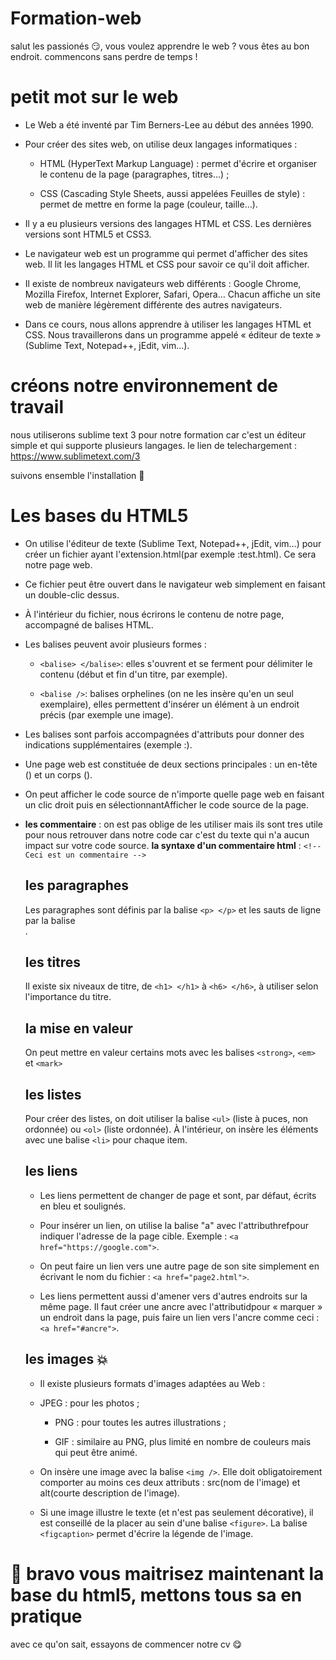 # Formation-web

salut les passionés :smirk:, vous voulez apprendre le web ? vous êtes au bon endroit.
commencons sans perdre de temps !

# petit mot sur le web 

* Le Web a été inventé par Tim Berners-Lee au début des années 1990.

* Pour créer des sites web, on utilise deux langages informatiques :

  * HTML (HyperText Markup Language) : permet d'écrire et organiser le contenu de la page (paragraphes, titres…) ;

  * CSS (Cascading Style Sheets, aussi appelées Feuilles de style) : permet de mettre en forme la page (couleur, taille…).

* Il y a eu plusieurs versions des langages HTML et CSS. Les dernières versions sont HTML5 et CSS3.

* Le navigateur web est un programme qui permet d'afficher des sites web. Il lit les langages HTML et CSS pour savoir ce qu'il doit afficher.

* Il existe de nombreux navigateurs web différents : Google Chrome, Mozilla Firefox, Internet Explorer, Safari, Opera… Chacun affiche un site web de manière légèrement différente des autres navigateurs.

* Dans ce cours, nous allons apprendre à utiliser les langages HTML et CSS. Nous travaillerons dans un programme appelé « éditeur de texte » (Sublime Text, Notepad++, jEdit, vim…).

# créons notre environnement de travail

nous utiliserons sublime text 3 pour notre formation car c'est un éditeur simple et qui supporte plusieurs langages.
le lien de telechargement : https://www.sublimetext.com/3

suivons ensemble l'installation :runner:

# Les bases du HTML5

* On utilise l'éditeur de texte (Sublime Text, Notepad++, jEdit, vim…) pour créer un fichier ayant l'extension.html(par exemple :test.html). Ce sera notre page web.

* Ce fichier peut être ouvert dans le navigateur web simplement en faisant un double-clic dessus.

* À l'intérieur du fichier, nous écrirons le contenu de notre page, accompagné de balises HTML.

* Les balises peuvent avoir plusieurs formes :

  * ```<balise> </balise>```: elles s'ouvrent et se ferment pour délimiter le contenu (début et fin d'un titre, par exemple).

  * ```<balise />```: balises orphelines (on ne les insère qu'en un seul exemplaire), elles permettent d'insérer un élément à un endroit précis (par exemple une image).

* Les balises sont parfois accompagnées d'attributs pour donner des indications supplémentaires (exemple :<image nom="photo.jpg" />).

* Une page web est constituée de deux sections principales : un en-tête (<head>) et un corps (<body>).

* On peut afficher le code source de n'importe quelle page web en faisant un clic droit puis en sélectionnantAfficher le code source de la page.

* **les commentaire** : on est pas oblige de les utiliser mais ils sont tres utile pour nous retrouver dans notre code car c'est du texte qui n'a aucun impact sur votre code source.
**la syntaxe d'un commentaire html** : ```<!-- Ceci est un commentaire -->```

  ## les paragraphes
  
  Les paragraphes sont définis par la balise ```<p> </p>``` et les sauts de ligne par la balise <br>.
  
  ## les titres
  
  Il existe six niveaux de titre, de ```<h1> </h1>``` à ```<h6> </h6>```, à utiliser selon l'importance du titre.
  
  ## la mise en valeur
  
  On peut mettre en valeur certains mots avec les balises ```<strong>```, ```<em>``` et ```<mark>```
  
  ## les listes
  
  Pour créer des listes, on doit utiliser la balise ```<ul>``` (liste à puces, non ordonnée) ou ```<ol>``` (liste ordonnée). À l'intérieur, on insère les éléments avec une balise ```<li>``` pour chaque item.
  
  ## les liens
  
  * Les liens permettent de changer de page et sont, par défaut, écrits en bleu et soulignés.

  * Pour insérer un lien, on utilise la balise "a" avec l'attributhrefpour indiquer l'adresse de la page cible. Exemple : ```<a href="https://google.com">```.

  * On peut faire un lien vers une autre page de son site simplement en écrivant le nom du fichier : ```<a href="page2.html">```.

  * Les liens permettent aussi d'amener vers d'autres endroits sur la même page. Il faut créer une ancre avec l'attributidpour « marquer » un endroit dans la page, puis faire un lien vers l'ancre comme ceci : ```<a href="#ancre">```.
  
  ## les images :boom:
  
  * Il existe plusieurs formats d'images adaptées au Web :

  * JPEG : pour les photos ;

    * PNG : pour toutes les autres illustrations ;

    * GIF : similaire au PNG, plus limité en nombre de couleurs mais qui peut être animé.

  * On insère une image avec la balise  ```<img />```. Elle doit obligatoirement comporter au moins ces deux attributs :  src(nom de l'image) et  alt(courte description de l'image).

  * Si une image illustre le texte (et n'est pas seulement décorative), il est conseillé de la placer au sein d'une balise  ```<figure>```. La balise  ```<figcaption>``` permet d'écrire la légende de l'image.
  
# :clap: bravo vous maitrisez maintenant la base du html5, mettons tous sa en pratique

avec ce qu'on sait, essayons de commencer notre cv :yum:

